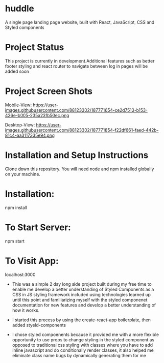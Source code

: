 # huddle

A single page landing page website, built with React, JavaScript, CSS and Styled components

# Project Status
This project is currently in development.Additional features such as better footer styling and react router to navigate between log in pages will be added soon

# Project Screen Shots
Mobile-View:
 https://user-images.githubusercontent.com/88123302/187771654-ce2d7513-b153-426e-b005-235a231b50ec.png
 
 
 
 
 
Desktop-View:
https://user-images.githubusercontent.com/88123302/187771854-f22df661-faed-442b-81c4-aa3117335e94.png


# Installation and Setup Instructions
Clone down this repository. You will need node and npm installed globally on your machine.

# Installation:

 npm install

# To Start Server:

npm start

# To Visit App:

 localhost:3000

* This was a simple 2 day long side project built during my free time to enable me develop a better understanding of Styled Components as a CSS in JS styling framework included using technologies learned up until this point and familiarizing myself with the styled componenet documentation for new features and develop a better understanding of how it works.

* I started this process by using the create-react-app boilerplate, then added styeld-components 

* I chose styled compoenents because it provided me with a more flexible opportunity to use props to change styling in the styled component as opposed to traditional css styling with classes where you have to add inline javascript and do conditionally render classes, it also helped me eliminate class name bugs by dynamically generating them for me 
